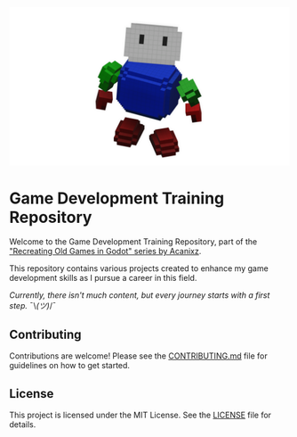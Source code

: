 ![Voxel Character Rendering](Render.png)

# Game Development Training Repository

Welcome to the Game Development Training Repository, part of the ["Recreating Old Games in Godot" series by Acanixz](https://www.youtube.com/@Acanixz).

This repository contains various projects created to enhance my game development skills as I pursue a career in this field.

*Currently, there isn't much content, but every journey starts with a first step.* ¯\\_(ツ)_/¯

## Contributing

Contributions are welcome! Please see the [CONTRIBUTING.md](CONTRIBUTING.md) file for guidelines on how to get started.

## License
This project is licensed under the MIT License. See the [LICENSE](LICENSE) file for details.